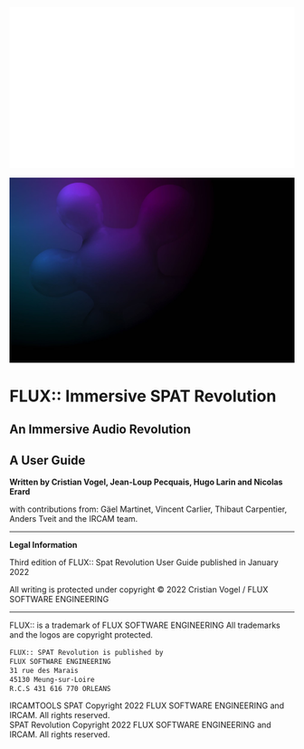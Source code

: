 ![](include/LOGO_SPAT-White.png)

![](include/SpatRevolution_UserGuide_-002.jpg)

# FLUX:: Immersive SPAT Revolution

## An Immersive Audio Revolution

## A User Guide

**Written by Cristian Vogel, Jean-Loup Pecquais, Hugo Larin and Nicolas Erard**

with contributions from:
Gäel Martinet, Vincent Carlier, Thibaut Carpentier, Anders Tveit and the IRCAM team.

---

**Legal Information**

Third edition of FLUX:: Spat Revolution User Guide published in January 2022

All writing is protected under copyright © 2022 Cristian Vogel / FLUX SOFTWARE ENGINEERING

---
FLUX:: is a trademark of FLUX SOFTWARE ENGINEERING
All trademarks and the logos are copyright protected.

```
FLUX:: SPAT Revolution is published by
FLUX SOFTWARE ENGINEERING
31 rue des Marais
45130 Meung-sur-Loire
R.C.S 431 616 770 ORLEANS
```

IRCAMTOOLS SPAT Copyright 2022 FLUX SOFTWARE ENGINEERING and IRCAM. All rights reserved.  
SPAT Revolution Copyright 2022 FLUX SOFTWARE ENGINEERING and IRCAM. All rights reserved.
